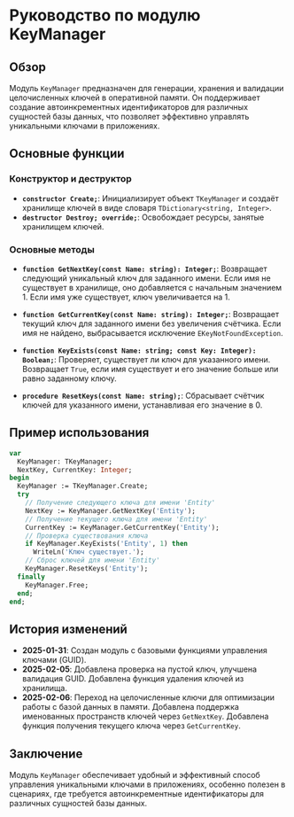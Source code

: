 # Руководство по модулю KeyManager

## Обзор

Модуль `KeyManager` предназначен для генерации, хранения и валидации целочисленных ключей в оперативной памяти. Он поддерживает создание автоинкрементных идентификаторов для различных сущностей базы данных, что позволяет эффективно управлять уникальными ключами в приложениях.

## Основные функции

### Конструктор и деструктор

- **`constructor Create;`**: Инициализирует объект `TKeyManager` и создаёт хранилище ключей в виде словаря `TDictionary<string, Integer>`.
- **`destructor Destroy; override;`**: Освобождает ресурсы, занятые хранилищем ключей.

### Основные методы

- **`function GetNextKey(const Name: string): Integer;`**: Возвращает следующий уникальный ключ для заданного имени. Если имя не существует в хранилище, оно добавляется с начальным значением 1. Если имя уже существует, ключ увеличивается на 1.

- **`function GetCurrentKey(const Name: string): Integer;`**: Возвращает текущий ключ для заданного имени без увеличения счётчика. Если имя не найдено, выбрасывается исключение `EKeyNotFoundException`.

- **`function KeyExists(const Name: string; const Key: Integer): Boolean;`**: Проверяет, существует ли ключ для указанного имени. Возвращает `True`, если имя существует и его значение больше или равно заданному ключу.

- **`procedure ResetKeys(const Name: string);`**: Сбрасывает счётчик ключей для указанного имени, устанавливая его значение в 0.

## Пример использования

```pascal
var
  KeyManager: TKeyManager;
  NextKey, CurrentKey: Integer;
begin
  KeyManager := TKeyManager.Create;
  try
    // Получение следующего ключа для имени 'Entity'
    NextKey := KeyManager.GetNextKey('Entity');
    // Получение текущего ключа для имени 'Entity'
    CurrentKey := KeyManager.GetCurrentKey('Entity');
    // Проверка существования ключа
    if KeyManager.KeyExists('Entity', 1) then
      WriteLn('Ключ существует.');
    // Сброс ключей для имени 'Entity'
    KeyManager.ResetKeys('Entity');
  finally
    KeyManager.Free;
  end;
end;
```

## История изменений

- **2025-01-31**: Создан модуль с базовыми функциями управления ключами (GUID).
- **2025-02-05**: Добавлена проверка на пустой ключ, улучшена валидация GUID. Добавлена функция удаления ключей из хранилища.
- **2025-02-06**: Переход на целочисленные ключи для оптимизации работы с базой данных в памяти. Добавлена поддержка именованных пространств ключей через `GetNextKey`. Добавлена функция получения текущего ключа через `GetCurrentKey`.

## Заключение

Модуль `KeyManager` обеспечивает удобный и эффективный способ управления уникальными ключами в приложениях, особенно полезен в сценариях, где требуется автоинкрементные идентификаторы для различных сущностей базы данных.